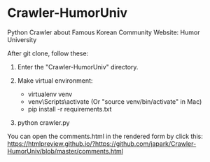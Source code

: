 # Crawler-HumorUniv
Python Crawler about Famous Korean Community Website: Humor University

After git clone, follow these:

1) Enter the "Crawler-HumorUniv" directory.

2) Make virtual environment:
   - virtualenv venv
   - venv\Scripts\activate (Or "source venv/bin/activate" in Mac)
   - pip install -r requirements.txt

3) python crawler.py


You can open the comments.html in the rendered form by click this:
https://htmlpreview.github.io/?https://github.com/japark/Crawler-HumorUniv/blob/master/comments.html
